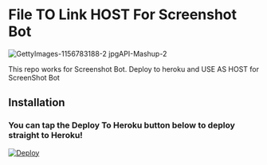 # File TO Link HOST For Screenshot Bot

![GettyImages-1156783188-2 jpgAPI-Mashup-2](https://user-images.githubusercontent.com/95665347/168074414-ed9917ca-06d3-4ea4-b8f2-e14671682e8b.jpg)


This repo works for Screenshot Bot.
Deploy to heroku and USE AS HOST for ScreenShot Bot

## Installation

### You can tap the Deploy To Heroku button below to deploy straight to Heroku!

[![Deploy](https://www.herokucdn.com/deploy/button.svg)](https://heroku.com/deploy?template=https://github.com/DARKEMPIRESL/FileToLink-SSBOT)
